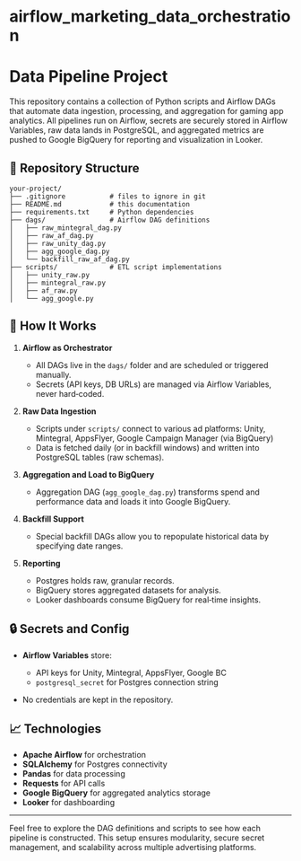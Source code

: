 # airflow_marketing_data_orchestration

# Data Pipeline Project

This repository contains a collection of Python scripts and Airflow DAGs that automate data ingestion, processing, and aggregation for gaming app analytics. All pipelines run on Airflow, secrets are securely stored in Airflow Variables, raw data lands in PostgreSQL, and aggregated metrics are pushed to Google BigQuery for reporting and visualization in Looker.

## 📂 Repository Structure

```
your-project/
├── .gitignore           # files to ignore in git
├── README.md            # this documentation
├── requirements.txt     # Python dependencies
├── dags/                # Airflow DAG definitions
│   ├── raw_mintegral_dag.py
│   ├── raw_af_dag.py
│   ├── raw_unity_dag.py
│   ├── agg_google_dag.py
│   └── backfill_raw_af_dag.py
├── scripts/             # ETL script implementations
│   ├── unity_raw.py
│   ├── mintegral_raw.py
│   ├── af_raw.py
│   └── agg_google.py

```

## 🚀 How It Works

1. **Airflow as Orchestrator**

   * All DAGs live in the `dags/` folder and are scheduled or triggered manually.
   * Secrets (API keys, DB URLs) are managed via Airflow Variables, never hard‑coded.

2. **Raw Data Ingestion**

   * Scripts under `scripts/` connect to various ad platforms: Unity, Mintegral, AppsFlyer, Google Campaign Manager (via BigQuery)
   * Data is fetched daily (or in backfill windows) and written into PostgreSQL tables (raw schemas).

3. **Aggregation and Load to BigQuery**

   * Aggregation DAG (`agg_google_dag.py`) transforms spend and performance data and loads it into Google BigQuery.

4. **Backfill Support**

   * Special backfill DAGs allow you to repopulate historical data by specifying date ranges.

5. **Reporting**

   * Postgres holds raw, granular records.
   * BigQuery stores aggregated datasets for analysis.
   * Looker dashboards consume BigQuery for real‑time insights.

## 🔒 Secrets and Config

* **Airflow Variables** store:

  * API keys for Unity, Mintegral, AppsFlyer, Google BC
  * `postgresql_secret` for Postgres connection string
* No credentials are kept in the repository.

## 📈 Technologies

* **Apache Airflow** for orchestration
* **SQLAlchemy** for Postgres connectivity
* **Pandas** for data processing
* **Requests** for API calls
* **Google BigQuery** for aggregated analytics storage
* **Looker** for dashboarding

---

Feel free to explore the DAG definitions and scripts to see how each pipeline is constructed. This setup ensures modularity, secure secret management, and scalability across multiple advertising platforms.
